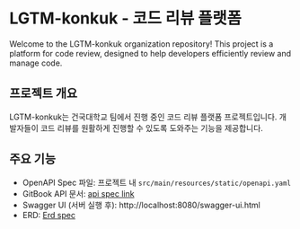 # LGTM-konkuk - 코드 리뷰 플랫폼

Welcome to the LGTM-konkuk organization repository! This project is a platform for code review, designed to help developers efficiently review and manage code.

## 프로젝트 개요
LGTM-konkuk는 건국대학교 팀에서 진행 중인 코드 리뷰 플랫폼 프로젝트입니다. 개발자들이 코드 리뷰를 원활하게 진행할 수 있도록 도와주는 기능을 제공합니다.

## 주요 기능
- OpenAPI Spec 파일: 프로젝트 내 `src/main/resources/static/openapi.yaml`
- GitBook API 문서: [api spec link](https://jihongs-organization.gitbook.io/api-docs)
- Swagger UI (서버 실행 후): http://localhost:8080/swagger-ui.html
- ERD: [Erd spec](https://dbdiagram.io/d/682eb21bb9f7446da39f67a1)
